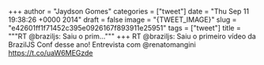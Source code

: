 
+++
author = "Jaydson Gomes"
categories = ["tweet"]
date = "Thu Sep 11 19:38:26 +0000 2014"
draft = false
image = "{TWEET_IMAGE}"
slug = "e42601ff1f71452c395e0926167f893911e25951"
tags = ["tweet"]
title = """RT @braziljs: Saiu o prim..."""
+++
RT @braziljs: Saiu o primeiro vídeo da BrazilJS Conf desse ano! Entrevista com @renatomangini https://t.co/uaW6MEGzde
